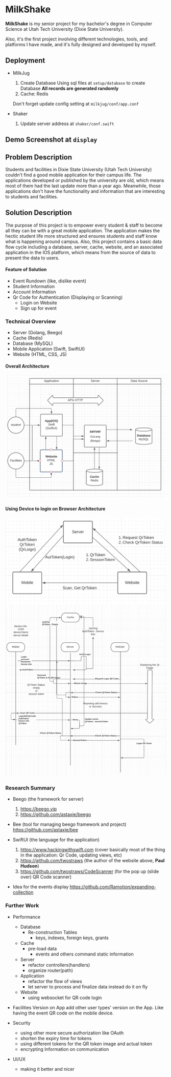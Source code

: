 # MilkShake

**MilkShake** is my senior project for my bachelor's degree in Computer Science at Utah Tech University (Dixie State University). 

Also, it's the first project involving different technologies, tools, and platforms I have made, and it's fully designed and developed by myself. 


## Deployment
* MilkJug
    1. Create Database
    Using sql files at `setup/database` to create Database
    **All records are generated randomly**
    2. Cache: Redis

    Don't forget update config setting at `milkjug/conf/app.conf`
* Shaker
    1. Update server address at `shaker/conf.swift`

## Demo Screenshot at `display`


## Problem Description
Students and facilities in Dixie State University (Utah Tech University) couldn't find a good mobile application for their campus life. The applications developed or published by the university are old, which means most of them had the last update more than a year ago. Meanwhile, those applications don't have the functionality and information that are interesting to students and facilities.

## Solution Description
The purpose of this project is to empower every student & staff to become all they can be with a great mobile application. The application makes the hectic student life more structured and ensures students and staff know what is happening around campus. Also, this project contains a basic data flow cycle including a database, server, cache, website, and an associated application in the IOS platform, which means from the source of data to present the data to users.

####  Feature of Solution
* Event Rundown (like, dislike event)
* Student Information
* Account Information
* Qr Code for Authentication (Displaying or Scanning)
    * Login on Website
    * Sign up for event
 
### Technical Overview
* Server (Golang, Beego)
* Cache (Redis)
* Database (MySQL)
* Mobile Application (Swift, SwiftUI)
* Website (HTML, CSS, JS)

#### Overall Architecture
![](/display/overall_architecture.png)

#### Using Device to login on Browser Architecture
![](/display/lazy-version.png)
![](/display/coolthing.png)

### Research Summary
* Beego (the framework for server)
    1. https://beego.vip
    2. https://github.com/astaxie/beego

* Bee (tool for managing beego framework and project)
    https://github.com/astaxie/bee

* SwiftUI (the language for the application)
    1. https://www.hackingwithswift.com (cover basically most of the thing in the application: Qr Code, updating views, etc)
    2. https://github.com/twostraws (the author of the website above, **Paul Hudson**)
    3. https://github.com/twostraws/CodeScanner (for the pop up (slide over) QR Code scanner)

* Idea for the events display
    https://github.com/Ramotion/expanding-collection


### Further Work
* Performance
    * Database
        * Re-construction Tables
            * keys, indexes, foreign keys, grants
    * Cache
        * pre-load data
            * events and others command static information
    * Server
        * refactor controllers(handlers)
        * organize router(path)
    * Application
        * refactor the flow of views
        * let server to process and finalize data instead do it on fly
    * Website
        * using websocket for QR code login

* Facilities Version on App
add other user types' version on the App. Like having the event QR code on the mobile device.

* Security
    * using other more secure authorization like OAuth
    * shorten the expiry time for tokens
    * using different tokens for the QR token image and actual token
    * encrypting Information on communication

* UI/UX
    * making it better and nicer
